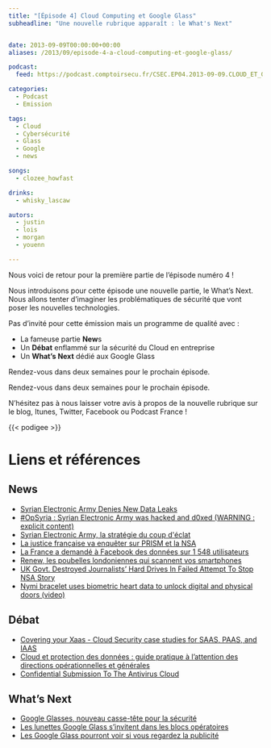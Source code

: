 ```yaml
---
title: "[Épisode 4] Cloud Computing et Google Glass"
subheadline: "Une nouvelle rubrique apparaît : le What's Next"


date: 2013-09-09T00:00:00+00:00
aliases: /2013/09/episode-4-a-cloud-computing-et-google-glass/

podcast:
  feed: https://podcast.comptoirsecu.fr/CSEC.EP04.2013-09-09.CLOUD_ET_GOOGLEGLASS.mp3

categories:
  - Podcast
  - Emission

tags:
  - Cloud
  - Cybersécurité
  - Glass
  - Google
  - news

songs:
  - clozee_howfast

drinks:
  - whisky_lascaw

autors:
  - justin
  - lois
  - morgan
  - youenn

---
```

Nous voici de retour pour la première partie de l’épisode numéro 4 !

Nous introduisons pour cette épisode une nouvelle partie, le What’s Next. Nous allons tenter d’imaginer les problématiques de sécurité que vont poser les nouvelles technologies.


Pas d’invité pour cette émission mais un programme de qualité avec :

  - La fameuse partie **New**s
  - Un **Débat** enflammé sur la sécurité du Cloud en entreprise
  - Un **What’s Next** dédié aux Google Glass

Rendez-vous dans deux semaines pour le prochain épisode.

Rendez-vous dans deux semaines pour le prochain épisode.

N’hésitez pas à nous laisser votre avis à propos de la nouvelle rubrique sur le blog, Itunes, Twitter, Facebook ou Podcast France !

{{< podigee >}}

# Liens et références

## News
- [Syrian Electronic Army Denies New Data Leaks](http://krebsonsecurity.com/2013/08/syrian-electronic-army-denies-new-data-leaks)
- [#OpSyria : Syrian Electronic Army was hacked and d0xed (WARNING : explicit content)](http://reflets.info/opsyria-syrian-electronic-army-was-hacked-and-d0xed-warning-explicit-content/)
- [Syrian Electronic Army, la stratégie du coup d'éclat](http://www.slate.fr/story/77028/syrian-electronic-army-strategie)
- [La justice française va enquêter sur PRISM et la NSA](http://www.numerama.com/magazine/26843-la-justice-francaise-va-enqueter-sur-prism-et-la-nsa.html)
- [La France a demandé à Facebook des données sur 1 548 utilisateurs](http://www.numerama.com/magazine/26834-la-france-a-demande-a-facebook-des-donnees-sur-1-548-utilisateurs.html)
- [Renew, les poubelles londoniennes qui scannent vos smartphones](http://www.lesnumeriques.com/renew-poubelles-londoniennes-qui-scannent-vos-smartphones-n30699.html)
- [UK Govt. Destroyed Journalists’ Hard Drives In Failed Attempt To Stop NSA Story](http://techcrunch.com/2013/08/19/uk-govt-destroyed-journalists-hard-drives-in-failed-attempt-to-stop-nsa-story/)
- [Nymi bracelet uses biometric heart data to unlock digital and physical doors (video)](https://www.engadget.com/2013/09/03/nymi-bracelet/?utm_medium=feed&utm_source=Feed_Classic&utm_campaign=Engadget&ncid=rss_semi)

## Débat
- [Covering your Xaas - Cloud Security case studies for SAAS, PAAS, and IAAS](http://www.securitytube.net/video/6081?utm_source=feedburner&utm_medium=feed&utm_campaign=Feed%3A+SecurityTube+%28SecurityTube.Net%29)
- [Cloud et protection des données : guide pratique à l’attention des directions opérationnelles et générales](http://www.cigref.fr/cloud-protection-donnees-guide-pratique-direction-operationnelle-generale)
- [Confidential Submission To The Antivirus Cloud](http://www.darkreading.com/attacks-breaches/confidential-submission-to-the-antivirus/240160529/)

## What’s Next

- [Google Glasses, nouveau casse-tête pour la sécurité](http://www.lexsi-leblog.fr/conseil/google-glasses-nouveau-casse-tete-pour-la-securite.html)
- [Les lunettes Google Glass s’invitent dans les blocs opératoires](http://www.numerama.com/magazine/26877-les-lunettes-google-glass-s-invitent-dans-les-blocs-operatoires.html)
- [Les Google Glass pourront voir si vous regardez la publicité](http://www.numerama.com/magazine/26765-les-google-glass-pourront-voir-si-vous-regardez-la-publicite.html)
